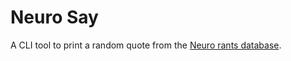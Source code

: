 # Neuro Say
A CLI tool to print a random quote from the [Neuro rants database](https://rants.theharrisontemple.com/).
